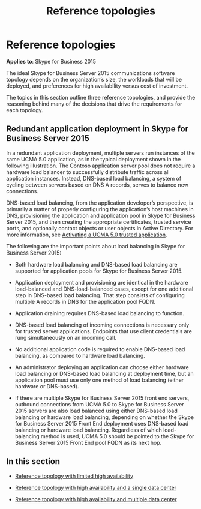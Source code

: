 ﻿---
title: Reference topologies
TOCTitle: Reference topologies
ms:assetid: db9cfb90-90dd-4319-b98f-7cc47f2f1d82
ms:mtpsurl: https://msdn.microsoft.com/en-us/library/Dn465966(v=office.16)
ms:contentKeyID: 65239885
ms.date: 07/27/2015
mtps_version: v=office.16
---

# Reference topologies


**Applies to**: Skype for Business 2015

The ideal Skype for Business Server 2015 communications software topology depends on the organization’s size, the workloads that will be deployed, and preferences for high availability versus cost of investment.

The topics in this section outline three reference topologies, and provide the reasoning behind many of the decisions that drive the requirements for each topology.

## Redundant application deployment in Skype for Business Server 2015

In a redundant application deployment, multiple servers run instances of the same UCMA 5.0 application, as in the typical deployment shown in the following illustration. The Contoso application server pool does not require a hardware load balancer to successfully distribute traffic across all application instances. Instead, DNS-based load balancing, a system of cycling between servers based on DNS A records, serves to balance new connections.

DNS-based load balancing, from the application developer’s perspective, is primarily a matter of properly configuring the application’s host machines in DNS, provisioning the application and application pool in Skype for Business Server 2015, and then creating the appropriate certificates, trusted service ports, and optionally contact objects or user objects in Active Directory. For more information, see [Activating a UCMA 5.0 trusted application](activating-a-ucma-5-0-trusted-application.md).

The following are the important points about load balancing in Skype for Business Server 2015:

  - Both hardware load balancing and DNS-based load balancing are supported for application pools for Skype for Business Server 2015.

  - Application deployment and provisioning are identical in the hardware load-balanced and DNS-load-balanced cases, except for one additional step in DNS-based load balancing. That step consists of configuring multiple A records in DNS for the application pool FQDN.

  - Application draining requires DNS-based load balancing to function.

  - DNS-based load balancing of incoming connections is necessary only for trusted server applications. Endpoints that use client credentials are rung simultaneously on an incoming call.

  - No additional application code is required to enable DNS-based load balancing, as compared to hardware load balancing.

  - An administrator deploying an application can choose either hardware load balancing or DNS-based load balancing at deployment time, but an application pool must use only one method of load balancing (either hardware or DNS-based).

  - If there are multiple Skype for Business Server 2015 front end servers, outbound connections from UCMA 5.0 to Skype for Business Server 2015 servers are also load balanced using either DNS-based load balancing or hardware load balancing, depending on whether the Skype for Business Server 2015 Front End deployment uses DNS-based load balancing or hardware load balancing. Regardless of which load-balancing method is used, UCMA 5.0 should be pointed to the Skype for Business Server 2015 Front End pool FQDN as its next hop.

## In this section

  - [Reference topology with limited high availability](reference-topology-with-limited-high-availability.md)

  - [Reference topology with high availability and a single data center](reference-topology-with-high-availability-and-a-single-data-center.md)

  - [Reference topology with high availability and multiple data center](reference-topology-with-high-availability-and-multiple-data-center.md)

